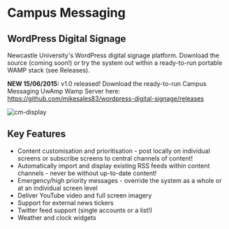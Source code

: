 # Campus Messaging
## WordPress Digital Signage

Newcastle University's WordPress digital signage platform. Download the source (coming soon!) or try the system out within a ready-to-run portable WAMP stack (see Releases).

**NEW 15/06/2015:** v1.0 released! Download the ready-to-run Campus Messaging UwAmp Wamp Server here:
https://github.com/mikesales83/wordpress-digital-signage/releases

![cm-display](https://cloud.githubusercontent.com/assets/12751726/8180494/30f3c834-1416-11e5-9192-fe1fb9c23d00.png)

## Key Features

* Content customisation and prioritisation - post locally on individual screens or subscribe screens to central channels of content!
* Automatically import and display existing RSS feeds within content channels - never be without up-to-date content!
* Emergency/high priority messages - override the system as a whole or at an individual screen level
* Deliver YouTube video and full screen imagery
* Support for external news tickers
* Twitter feed support (single accounts or a list!)
* Weather and clock widgets
